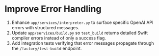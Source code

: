# Improve Error Handling

1. Enhance `app/services/interpreter.py` to surface specific OpenAI API errors with structured messages.
2. Update `app/services/build.py` so `test_build` returns detailed Swift compiler errors instead of only a success flag.
3. Add integration tests verifying that error messages propagate through the `/factory/test-build` endpoint.
